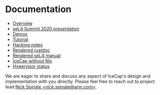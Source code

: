 # Documentation

- [Overview](../#IceCap)
- [seL4 Summit 2020 presentation](https://nickspinale.com/talks/sel4-summit-2020.html)
- [Demos](../demos)
- [Tutorial](../examples)
- [Hacking notes](./hacking.md)
- [Rendered rustdoc](https://arm-research.gitlab.io/security/icecap/icecap/rustdoc/)
- [Rendered seL4 manual](https://arm-research.gitlab.io/security/icecap/icecap/sel4-manual.pdf)
- [IceCap without Nix](./icecap-without-nix.md)
- [Hypervisor status](./hypervisor-status.md)

We are eager to share and discuss any aspect of IceCap's design and
implementation with you directly. Please feel free to reach out to project lead
[Nick Spinale &lt;nick.spinale@arm.com&gt;](mailto:nick.spinale@arm.com).
